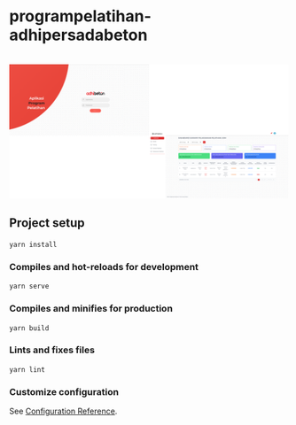 # programpelatihan-adhipersadabeton

<br />
<img src="https://raw.githubusercontent.com/ziyadoodle/programpelatihan-adhipersadabeton/main/src/assets/screencapture-localhost-8080-2023-10-23-12_29_42.png" alt="screencapture" />
<br />

## Project setup
```
yarn install
```

### Compiles and hot-reloads for development
```
yarn serve
```

### Compiles and minifies for production
```
yarn build
```

### Lints and fixes files
```
yarn lint
```

### Customize configuration
See [Configuration Reference](https://cli.vuejs.org/config/).
